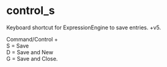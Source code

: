 # control_s

Keyboard shortcut for ExpressionEngine to save entries.  +v5.  

Command/Control +  
S = Save  
D = Save and New  
G = Save and Close.  
